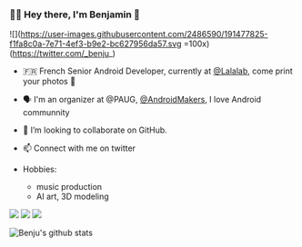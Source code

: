 ### 🧑‍💻 Hey there, I'm Benjamin 👋

![](https://user-images.githubusercontent.com/2486590/191477825-f1fa8c0a-7e71-4ef3-b9e2-bc627956da57.svg =100x)(https://twitter.com/_benju_)


- 🇫🇷 French Senior Android Developer, currently at [@Lalalab](https://www.lalalab.com), come print your photos 📸

- 🗣 I'm an organizer at @PAUG, [@AndroidMakers](https://androidmakers.fr/), I love Android communnity

- 👯 I’m looking to collaborate on GitHub.

- 📫 Connect with me on twitter

- Hobbies:
  - music production
  - AI art, 3D modeling

![](https://img.shields.io/badge/Android-3DDC84?style=for-the-badge&logo=android&logoColor=white)
![](https://img.shields.io/badge/Kotlin-0095D5?&style=for-the-badge&logo=kotlin&logoColor=white)
![](https://img.shields.io/badge/Android-3DDC84?style=for-the-badge&logo=java&logoColor=white)

![Benju's github stats](https://github-readme-stats.vercel.app/api?username=benju69&show_icons=true&hide_border=true&count_private=true)

<!--
**benju69/benju69** is a ✨ _special_ ✨ repository because its `README.md` (this file) appears on your GitHub profile.

Here are some ideas to get you started:

- 🔭 I’m currently working on ...
- 🌱 I’m currently learning ...
- 👯 I’m looking to collaborate on ...
- 🤔 I’m looking for help with ...
- 💬 Ask me about ...
- 📫 How to reach me: ...
- 😄 Pronouns: ...
- ⚡ Fun fact: ...
-->
